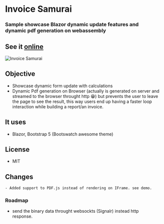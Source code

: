 
# Invoice Samurai
### Sample showcase Blazor dynamic update features and dynamic pdf generation on webassembly
## See it [online](https://invoice-samurai.marques.top)

![Invoice Samurai](invoicesamurai.gif)


## Objective
- Showcase dynamic form update with calculations
- Dynamic Pdf generation on Browser (actually is generated on server and streamed to the browser throught http 😁) but prevents the user to leave the page to see the result, this way users end up having a faster loop interaction while building a report/an invoice.

## It uses
- Blazor, Bootstrap 5 (Bootswatch awesome theme)

## License
- MIT

## Changes
    - Added support to PDF.js instead of rendering on IFrame. see demo.
    

### Roadmap
- send the binary data throught websockts (Signalr) instead http response.

